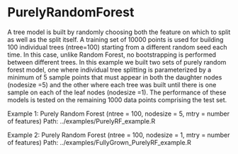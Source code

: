 # PurelyRandomForest
A tree model is built by randomly choosing both the feature on which to split as well as the split itself. A training set of 10000 points is used for building 100 individual trees (ntree=100) starting from a different random seed each time. In this case, unlike Random Forest, no bootstrapping is performed between different trees. In this example we built two sets of purely random forest model, one where individual tree splitting is parameterized by a minimum of 5 sample points that must appear in both the daughter nodes (nodesize =5) and the other where each tree was built until there is one sample on each of the leaf nodes (nodesize =1). The performance of these models is tested on the remaining 1000 data points comprising the test set.

Example 1: Purely Random Forest (ntree = 100, nodesize = 5, mtry = number of features)
Path: ../examples/PurelyRF_example.R

Example 2: Purely Random Forest (ntree = 100, nodesize = 1, mtry = number of features)
Path: ../examples/FullyGrown_PurelyRF_example.R
